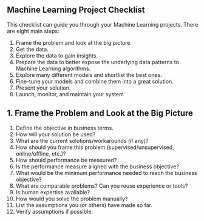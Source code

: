 ## Machine Learning Project Checklist

This checklist can guide you through your Machine Learning projects. There are eight main steps:

1. Frame the problem and look at the big picture.
2. Get the data.
3. Explore the data to gain insights.
4. Prepare the data to better expose the underlying data patterns to Machine Learning algorithms.
5. Explore many different models and shortlist the best ones.
6. Fine-tune your models and combine them into a great solution.
7. Present your solution.
8. Launch, monitor, and maintain your system


## 1. Frame the Problem and Look at the Big Picture

1. Define the objective in business terms.
2. How will your solution be used?
3. What are the current solutions/workarounds (if any)?
4. How should you frame this problem (supervised/unsupervised, online/offline, etc.)?
5. How should performance be measured?
6. Is the performance measure aligned with the business objective?
7. What would be the minimum performance needed to reach the business objective?
8. What are comparable problems? Can you reuse experience or tools?
9. Is human expertise available?
10. How would you solve the problem manually?
11. List the assumptions you (or others) have made so far.
12. Verify assumptions if possible.
